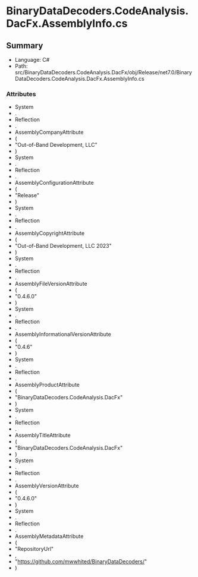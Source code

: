 ﻿# BinaryDataDecoders.CodeAnalysis.DacFx.AssemblyInfo.cs

## Summary

* Language: C#
* Path: src/BinaryDataDecoders.CodeAnalysis.DacFx/obj/Release/net7.0/BinaryDataDecoders.CodeAnalysis.DacFx.AssemblyInfo.cs

### Attributes

 - System
 - .
 - Reflection
 - .
 - AssemblyCompanyAttribute
 - (
 - "Out-of-Band Development, LLC"
 - )
 - System
 - .
 - Reflection
 - .
 - AssemblyConfigurationAttribute
 - (
 - "Release"
 - )
 - System
 - .
 - Reflection
 - .
 - AssemblyCopyrightAttribute
 - (
 - "Out-of-Band Development, LLC 2023"
 - )
 - System
 - .
 - Reflection
 - .
 - AssemblyFileVersionAttribute
 - (
 - "0.4.6.0"
 - )
 - System
 - .
 - Reflection
 - .
 - AssemblyInformationalVersionAttribute
 - (
 - "0.4.6"
 - )
 - System
 - .
 - Reflection
 - .
 - AssemblyProductAttribute
 - (
 - "BinaryDataDecoders.CodeAnalysis.DacFx"
 - )
 - System
 - .
 - Reflection
 - .
 - AssemblyTitleAttribute
 - (
 - "BinaryDataDecoders.CodeAnalysis.DacFx"
 - )
 - System
 - .
 - Reflection
 - .
 - AssemblyVersionAttribute
 - (
 - "0.4.6.0"
 - )
 - System
 - .
 - Reflection
 - .
 - AssemblyMetadataAttribute
 - (
 - "RepositoryUrl"
 - ,
 - "https://github.com/mwwhited/BinaryDataDecoders/"
 - )

